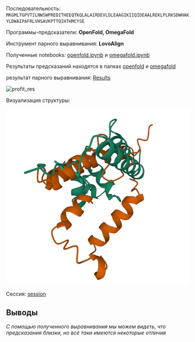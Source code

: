 Последовательность: `MKGMLTGPVTILNWSWPREDITHEEQTKQLALAIRDEVLDLEAAGIKIIQIDEAALREKLPLRKSDWHAKYLDWAIPAFRLVHSAVKPTTQIHTHMCYSE`

Программы-предсказатели: **OpenFold, OmegaFold**

Инструмент парного выравнивания: **LovoAlign**

Полученные notebooks: [openfold.ipynb](/openfold.ipynb) и [omegafold.ipynb](/omegafold.ipynb)

Результаты предсказаний находятся в папках [openfold](/openfold) и [omegafold](/omegafold)

результат парного выравнивания: [Results](/Results.png)

![profit_res](/ProFit_results/profit_result.png)

Визуализация структуры:

![Raskraska.png](/Raskraska.png)

Сессия: [session](/mol-star_state_2022-12-16-22-32-17.molx)

## Выводы
*С помощью полученного выравнивания мы можем видеть, что предсказания близки, но всё таки имеются некоторые отличия*
